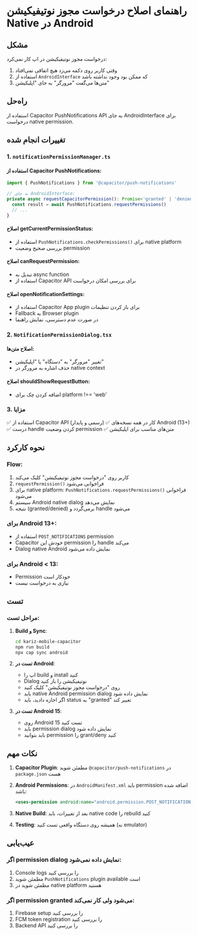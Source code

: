 # راهنمای اصلاح درخواست مجوز نوتیفیکیشن Native در Android

## مشکل
درخواست مجوز نوتیفیکیشن در اپ کار نمی‌کرد:
1. وقتی کاربر روی دکمه می‌زد هیچ اتفاقی نمی‌افتاد
2. استفاده از `AndroidInterface` که ممکن بود وجود نداشته باشد
3. متن‌ها می‌گفت "مرورگر" به جای "اپلیکیشن"

## راه‌حل
استفاده از Capacitor PushNotifications API به جای AndroidInterface برای درخواست native permission.

## تغییرات انجام شده

### 1. `notificationPermissionManager.ts`

#### استفاده از Capacitor PushNotifications:
```typescript
import { PushNotifications } from '@capacitor/push-notifications'

// به جای AndroidInterface:
private async requestCapacitorPermission(): Promise<'granted' | 'denied' | 'default'> {
  const result = await PushNotifications.requestPermissions()
  // ...
}
```

#### اصلاح getCurrentPermissionStatus:
- استفاده از `PushNotifications.checkPermissions()` برای native platform
- بررسی صحیح وضعیت permission

#### اصلاح canRequestPermission:
- تبدیل به async function
- استفاده از Capacitor API برای بررسی امکان درخواست

#### اصلاح openNotificationSettings:
- استفاده از Capacitor App plugin برای باز کردن تنظیمات
- Fallback به Browser plugin
- در صورت عدم دسترسی، نمایش راهنما

### 2. `NotificationPermissionDialog.tsx`

#### اصلاح متن‌ها:
- تغییر "مرورگر" به "دستگاه" یا "اپلیکیشن"
- حذف اشاره به مرورگر در native context

#### اصلاح shouldShowRequestButton:
- اضافه کردن چک برای platform !== 'web'

### 3. مزایا

✅ استفاده از Capacitor API (رسمی و پایدار)
✅ کار در همه نسخه‌های Android (13+)
✅ درست handle کردن وضعیت permission
✅ متن‌های مناسب برای اپلیکیشن

## نحوه کارکرد

### Flow:
1. کاربر روی "درخواست مجوز نوتیفیکیشن" کلیک می‌کند
2. `requestPermission()` فراخوانی می‌شود
3. برای native platform: `PushNotifications.requestPermissions()` فراخوانی می‌شود
4. سیستم Android native dialog نمایش می‌دهد
5. نتیجه (granted/denied) برمی‌گردد و handle می‌شود

### برای Android 13+:
- استفاده از `POST_NOTIFICATIONS` permission
- Capacitor خودش این permission را handle می‌کند
- Dialog native Android نمایش داده می‌شود

### برای Android < 13:
- Permission خودکار است
- نیازی به درخواست نیست

## تست

### مراحل تست:

1. **Build و Sync**:
   ```bash
   cd kariz-mobile-capacitor
   npm run build
   npx cap sync android
   ```

2. **تست در Android**:
   - اپ را build و install کنید
   - Dialog نوتیفیکیشن را باز کنید
   - روی "درخواست مجوز نوتیفیکیشن" کلیک کنید
   - باید native Android permission dialog نمایش داده شود
   - اگر اجازه دادید، باید status به "granted" تغییر کند

3. **تست در Android 15**:
   - روی Android 15 تست کنید
   - باید permission dialog نمایش داده شود
   - باید بتوانید permission را grant/deny کنید

## نکات مهم

1. **Capacitor Plugin**: مطمئن شوید `@capacitor/push-notifications` در `package.json` هست

2. **Android Permissions**: در `AndroidManifest.xml` باید permission اضافه شده باشد:
   ```xml
   <uses-permission android:name="android.permission.POST_NOTIFICATIONS" />
   ```

3. **Native Build**: بعد از تغییرات، باید native code را rebuild کنید

4. **Testing**: همیشه روی دستگاه واقعی تست کنید (نه emulator)

## عیب‌یابی

### اگر permission dialog نمایش داده نمی‌شود:
1. Console logs را بررسی کنید
2. مطمئن شوید `PushNotifications` plugin available است
3. مطمئن شوید در native platform هستید

### اگر permission granted می‌شود ولی کار نمی‌کند:
1. Firebase setup را بررسی کنید
2. FCM token registration را بررسی کنید
3. Backend API را بررسی کنید


